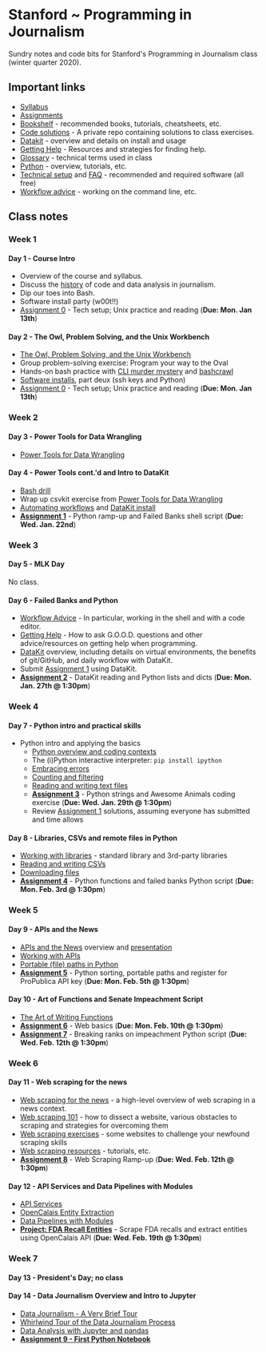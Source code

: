 # Stanford ~ Programming in Journalism

Sundry notes and code bits for Stanford's Programming in Journalism class (winter quarter 2020).

## Important links

* [Syllabus][]
* [Assignments](assignments/README.md)
* [Bookshelf](docs/bookshelf.md) - recommended books, tutorials, cheatsheets, etc.
* [Code solutions](https://github.com/zstumgoren/stanford-progj-2020-solutions) - A private repo containing solutions to class exercises.
* [Datakit](docs/datakit.md) - overview and details on install and usage
* [Getting Help](docs/getting_help.md) - Resources and strategies for finding help.
* [Glossary](docs/glossary.md) - technical terms used in class
* [Python](docs/python/README.md) - overview, tutorials, etc.
* [Technical setup](docs/tech_setup.md) and [FAQ](docs/tech_faq.md) - recommended and required software (all free)
* [Workflow advice](docs/workflow_advice.md) - working on the command line, etc.

[Syllabus]: https://canvas.stanford.edu/courses/111874/assignments/syllabus

## Class notes

### Week 1

#### Day 1 - Course Intro

* Overview of the course and syllabus.
* Discuss the [history](docs/history.md) of code and data analysis in journalism. 
* Dip our toes into Bash. 
* Software install party (w00t!!)
* [Assignment 0](assignments/0.md) - Tech setup; Unix practice and reading (**Due: Mon. Jan 13th**)

#### Day 2 - The Owl, Problem Solving, and the Unix Workbench

* [The Owl, Problem Solving, and the Unix Workbench](docs/owl_probs_unix.md)
* Group problem-solving exercise: Program your way to the Oval
* Hands-on bash practice with [CLI murder mystery][] and [bashcrawl][]
* [Software installs](docs/tech_setup.md), part deux (ssh keys and Python)
* [Assignment 0](assignments/0.md) - Tech setup; Unix practice and reading (**Due: Mon. Jan 13th**)

[CLI murder mystery]: https://github.com/veltman/clmystery
[bashcrawl]: https://gitlab.com/slackermedia/bashcrawl

### Week 2

#### Day 3 - Power Tools for Data Wrangling

* [Power Tools for Data Wrangling](docs/power_tools_for_data_wrangling.md)

#### Day 4 - Power Tools cont.'d and Intro to DataKit

* [Bash drill](exercises/bash_dril.md)
* Wrap up csvkit exercise from [Power Tools for Data Wrangling](docs/power_tools_for_data_wrangling.md)
* [Automating workflows](docs/automating_workflows.md) and [DataKit install](docs/datakit.md)
* **[Assignment 1](assignments/1.md)** - Python ramp-up and Failed Banks shell script (**Due: Wed. Jan. 22nd**)

### Week 3

#### Day 5 - MLK Day

No class.

#### Day 6 - Failed Banks and Python

* [Workflow Advice](docs/workflow_advice.md) - In particular, working in the shell and with a code editor.
* [Getting Help](docs/getting_help.md) - How to ask G.O.O.D. questions and other advice/resources on getting help when programming.
* [DataKit](docs/datakit.md) overview, including details on virtual environments, the benefits of git/GitHub, and daily workflow with DataKit.
* Submit [Assignment 1](assignments/1.md) using DataKit.
* **[Assignment 2](assignments/2.md)** - DataKit reading and Python lists and dicts (**Due: Mon. Jan. 27th @ 1:30pm**)

### Week 4

#### Day 7 - Python intro and practical skills


* Python intro and applying the basics
  * [Python overview and coding contexts](docs/python/overview.md)
  * The (i)Python interactive interpreter: `pip install ipython`
  * [Embracing errors](docs/python/embracing_errors.md)
  * [Counting and filtering](docs/python/count_filter.md)
  * [Reading and writing text files](docs/python/file_io.md)
  * **[Assignment 3](assignments/3.md)** - Python strings and Awesome Animals coding exercise (**Due: Wed. Jan. 29th @ 1:30pm**)
  * Review [Assignment 1](assignments/1.md) solutions, assuming everyone has submitted and time allows

#### Day 8 - Libraries, CSVs and remote files in Python
  
  * [Working with libraries](docs/python/libraries.md) - standard library and 3rd-party libraries
  * [Reading and writing CSVs](docs/python/csv.md)
  * [Downloading files](docs/python/remote_files.md)
  * **[Assignment 4](assignments/4.md)** - Python functions and failed banks Python script (**Due: Mon. Feb. 3rd @ 1:30pm**)

### Week 5

#### Day 9 - APIs and the News

* [APIs and the News](docs/apis_and_the_news.md) overview and [presentation](https://tinyurl.com/apis-and-the-news)
* [Working with APIs](docs/python/working_with_apis.md)
* [Portable (file) paths in Python](docs/python/portable_paths.md)
* **[Assignment 5](assignments/5.md)** - Python sorting, portable paths and register for ProPublica API key (**Due: Mon. Feb. 5th @ 1:30pm**)

#### Day 10 - Art of Functions and Senate Impeachment Script

* [The Art of Writing Functions](docs/python/art_of_functions.md)
* **[Assignment 6](assignments/6.md)** - Web basics (**Due: Mon. Feb. 10th @ 1:30pm**)
* **[Assignment 7](assignments/7.md)** - Breaking ranks on impeachment Python script (**Due: Wed. Feb. 12th @ 1:30pm**)


### Week 6

#### Day 11 - Web scraping for the news

* [Web scraping for the news](docs/web_scraping/README.md) - a high-level overview of web scraping in a news context.
* [Web scraping 101](docs/web_scraping/101.md) - how to dissect a website, various obstacles to scraping and strategies for overcoming them
* [Web scraping exercises](docs/web_scraping/exercises.md) - some websites to challenge your newfound scraping skills
* [Web scraping resources](docs/web_scraping/resources.md) - tutorials, etc.
* **[Assignment 8](assignments/8.md)** - Web Scraping Ramp-up (**Due: Wed. Feb. 12th @ 1:30pm**)


#### Day 12 - API Services and Data Pipelines with Modules

* [API Services](docs/api_services.md)
* [OpenCalais Entity Extraction](code/calais_example/README.md)
* [Data Pipelines with Modules](docs/python/data_pipelines_with_modules.md)
* **[Project: FDA Recall Entities](projects/fda_recall_entities.md)** - Scrape FDA recalls and extract entities using OpenCalais API (**Due: Wed. Feb. 19th @ 1:30pm**)

### Week 7

#### Day 13 - President's Day; no class

#### Day 14 - Data Journalism Overview and Intro to Jupyter

* [Data Journalism - A Very Brief Tour](https://docs.google.com/presentation/d/1OPVDw_5toenId-RehkBwuvvV5lJMrHb7579U4Uj1eCg/edit?usp=sharing)
* [Whirlwind Tour of the Data Journalism Process](https://docs.google.com/presentation/d/1cEoPLJpZ6FVNLtW5f3jtWhgEeIhPv6eqWae85LAFPcs/edit?usp=sharing)
* [Data Analysis with Jupyter and pandas](docs/python/data_analysis_intro.md)
* **[Assignment 9 - First Python Notebook](assignments/9.md)**
